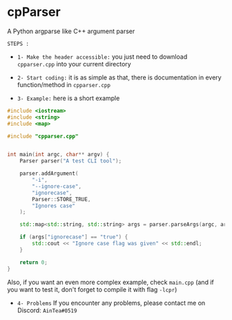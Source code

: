 # cpParser
A Python argparse like C++ argument parser


`STEPS :`

- `1- Make the header accessible:` you just need to download `cpparser.cpp` into your current directory

- `2- Start coding:` it is as simple as that, there is documentation in every function/method in `cpparser.cpp`

- `3- Example:` here is a short example
```cpp
#include <iostream>
#include <string>
#include <map>

#include "cpparser.cpp"


int main(int argc, char** argv) {
    Parser parser("A test CLI tool");

    parser.addArgument(
        "-i",
        "--ignore-case",
        "ignorecase",
        Parser::STORE_TRUE,
        "Ignores case"
    );

    std::map<std::string, std::string> args = parser.parseArgs(argc, argv);

    if (args["ignorecase"] == "true") {
        std::cout << "Ignore case flag was given" << std::endl;
    }

    return 0;
}
```
Also, if you want an even more complex example, check `main.cpp` (and if you want to test it, don't forget to compile it with flag `-lcpr`)

- `4- Problems`
If you encounter any problems, please contact me on Discord: `AinTea#0519`
